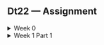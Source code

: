 ## Dt22 — Assignment 

<details>
  <summary>Week 0</summary>
  
  

  #### **Updated 23/07/05** 
  Website: [http://13.54.210.189/](http://13.54.210.189/)



  ===========================================================
  
  ### **昨天卡關：ERR_CONNECTION_REFUSED**
  
  **已測試內容：**
  * Security Group 加上 HTTP 的 80 Port 以及 SSH 的 22 Port
  * Network ACL 的 Inbound rule 設定無誤
  * Subnet , Route tables 為正確的 VPC ID
  * 關閉iptables的原設定，並允許22 port通行
  * 重開新的 instances 

  上述內容已全數確認，然而並未解決問題
  
  #### **解法：網址要用HTTP而不是HTTPS...**
  
  **參考資源：**
  https://docs.aws.amazon.com/AWSEC2/latest/UserGuide/TroubleshootingInstancesConnecting.html#TroubleshootingInstancesConnectionTimeout
  https://medium.com/cs-note/setup-node-and-express-on-aws-ec2-windows-7-8cb499ab14eb
  
  ===========================================================
  
  ### **Start server:**
  #### 1. Create a new folder inside EC2
  ` mkdir server `
  #### 2. Initialize Express.js project
  ```
  cd server
  npm init
  npm install express
  ```
  #### 3. Setup configuration 
  ```
  const express = require('express')
  const app = express()
  const port = 80
  
  app.get('/', (req, res) => {
    res.send('Hello, My Server!')
  })
  
  app.listen(port, () => {
    console.log(`Example app listening on port ${port}`)
  })
  console.log('Listening on port',port) 
  ```
  #### 4. Run the application
  ` sudo /home/ubuntu/.nvm/versions/node/v18.16.1/bin/node server.js ` 
  
  #### 5. Run web server in the background
  I use nohup for solution.
  ```
  sudo nohup /home/ubuntu/.nvm/versions/node/v18.16.1/bin/node server.js
  ```
</details>

<details>
  <summary>Week 1 Part 1</summary>
  
  #### Create signup API 
  * Email Validaion：REGEX
  * Access Token：JWT

  #### Website
  http://13.54.210.189/api/1.0/users/signup
  
  #### Run the application
  ```
  sudo /home/ubuntu/.nvm/versions/node/v18.16.1/bin/node server.js &
  ```
  `&` is for server to continue running in background.

</details>
